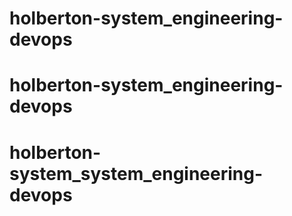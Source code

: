 # holberton-system_engineering-devops
# holberton-system_engineering-devops
# holberton-system_system_engineering-devops
